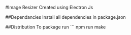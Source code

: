#Image Resizer
Created using Electron Js

##Dependancies
Install all dependencies in package.json

##Distribution
To package run ``` npm run make

